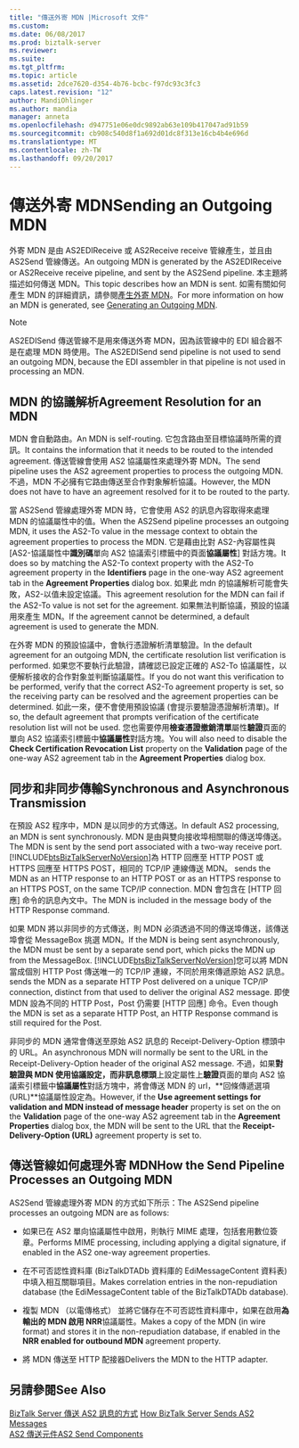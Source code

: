 ```yaml
---
title: "傳送外寄 MDN |Microsoft 文件"
ms.custom: 
ms.date: 06/08/2017
ms.prod: biztalk-server
ms.reviewer: 
ms.suite: 
ms.tgt_pltfrm: 
ms.topic: article
ms.assetid: 2dce7620-d354-4b76-bcbc-f97dc93c3fc3
caps.latest.revision: "12"
author: MandiOhlinger
ms.author: mandia
manager: anneta
ms.openlocfilehash: d947751e06e0dc9892ab63e109b417047ad91b59
ms.sourcegitcommit: cb908c540d8f1a692d01dc8f313e16cb4b4e696d
ms.translationtype: MT
ms.contentlocale: zh-TW
ms.lasthandoff: 09/20/2017
---
```

# <a name="sending-an-outgoing-mdn"></a><span data-ttu-id="643a2-102">傳送外寄 MDN</span><span class="sxs-lookup"><span data-stu-id="643a2-102">Sending an Outgoing MDN</span></span>
<span data-ttu-id="643a2-103">外寄 MDN 是由 AS2EDIReceive 或 AS2Receive receive 管線產生，並且由 AS2Send 管線傳送。</span><span class="sxs-lookup"><span data-stu-id="643a2-103">An outgoing MDN is generated by the AS2EDIReceive or AS2Receive receive pipeline, and sent by the AS2Send pipeline.</span></span> <span data-ttu-id="643a2-104">本主題將描述如何傳送 MDN。</span><span class="sxs-lookup"><span data-stu-id="643a2-104">This topic describes how an MDN is sent.</span></span> <span data-ttu-id="643a2-105">如需有關如何產生 MDN 的詳細資訊，請參閱[產生外寄 MDN](../core/generating-an-outgoing-mdn.md)。</span><span class="sxs-lookup"><span data-stu-id="643a2-105">For more information on how an MDN is generated, see [Generating an Outgoing MDN](../core/generating-an-outgoing-mdn.md).</span></span>  
  
> [!NOTE]
>  <span data-ttu-id="643a2-106">AS2EDISend 傳送管線不是用來傳送外寄 MDN，因為該管線中的 EDI 組合器不是在處理 MDN 時使用。</span><span class="sxs-lookup"><span data-stu-id="643a2-106">The AS2EDISend send pipeline is not used to send an outgoing MDN, because the EDI assembler in that pipeline is not used in processing an MDN.</span></span>  
  
## <a name="agreement-resolution-for-an-mdn"></a><span data-ttu-id="643a2-107">MDN 的協議解析</span><span class="sxs-lookup"><span data-stu-id="643a2-107">Agreement Resolution for an MDN</span></span>  
 <span data-ttu-id="643a2-108">MDN 會自動路由。</span><span class="sxs-lookup"><span data-stu-id="643a2-108">An MDN is self-routing.</span></span> <span data-ttu-id="643a2-109">它包含路由至目標協議時所需的資訊。</span><span class="sxs-lookup"><span data-stu-id="643a2-109">It contains the information that it needs to be routed to the intended agreement.</span></span> <span data-ttu-id="643a2-110">傳送管線會使用 AS2 協議屬性來處理外寄 MDN。</span><span class="sxs-lookup"><span data-stu-id="643a2-110">The send pipeline uses the AS2 agreement properties to process the outgoing MDN.</span></span> <span data-ttu-id="643a2-111">不過，MDN 不必擁有它路由傳送至合作對象解析協議。</span><span class="sxs-lookup"><span data-stu-id="643a2-111">However, the MDN does not have to have an agreement resolved for it to be routed to the party.</span></span>  
  
 <span data-ttu-id="643a2-112">當 AS2Send 管線處理外寄 MDN 時，它會使用 AS2 的訊息內容取得來處理 MDN 的協議屬性中的值。</span><span class="sxs-lookup"><span data-stu-id="643a2-112">When the AS2Send pipeline processes an outgoing MDN, it uses the AS2-To value in the message context to obtain the agreement properties to process the MDN.</span></span> <span data-ttu-id="643a2-113">它是藉由比對 AS2-內容屬性與 [AS2-協議屬性中**識別碼**單向 AS2 協議索引標籤中的頁面**協議屬性**] 對話方塊。</span><span class="sxs-lookup"><span data-stu-id="643a2-113">It does so by matching the AS2-To context property with the AS2-To agreement property in the **Identifiers** page in the one-way AS2 agreement tab in the **Agreement Properties** dialog box.</span></span> <span data-ttu-id="643a2-114">如果此 mdn 的協議解析可能會失敗，AS2-以值未設定協議。</span><span class="sxs-lookup"><span data-stu-id="643a2-114">This agreement resolution for the MDN can fail if the AS2-To value is not set for the agreement.</span></span> <span data-ttu-id="643a2-115">如果無法判斷協議，預設的協議用來產生 MDN。</span><span class="sxs-lookup"><span data-stu-id="643a2-115">If the agreement cannot be determined, a default agreement is used to generate the MDN.</span></span>  
  
 <span data-ttu-id="643a2-116">在外寄 MDN 的預設協議中，會執行憑證解析清單驗證。</span><span class="sxs-lookup"><span data-stu-id="643a2-116">In the default agreement for an outgoing MDN, the certificate resolution list verification is performed.</span></span> <span data-ttu-id="643a2-117">如果您不要執行此驗證，請確認已設定正確的 AS2-To 協議屬性，以便解析接收的合作對象並判斷協議屬性。</span><span class="sxs-lookup"><span data-stu-id="643a2-117">If you do not want this verification to be performed, verify that the correct AS2-To agreement property is set, so the receiving party can be resolved and the agreement properties can be determined.</span></span> <span data-ttu-id="643a2-118">如此一來，便不會使用預設協議 (會提示要驗證憑證解析清單)。</span><span class="sxs-lookup"><span data-stu-id="643a2-118">If so, the default agreement that prompts verification of the certificate resolution list will not be used.</span></span> <span data-ttu-id="643a2-119">您也需要停用**檢查憑證撤銷清單**屬性**驗證**頁面的單向 AS2 協議索引標籤中**協議屬性**對話方塊。</span><span class="sxs-lookup"><span data-stu-id="643a2-119">You will also need to disable the **Check Certification Revocation List** property on the **Validation** page of the one-way AS2 agreement tab in the **Agreement Properties** dialog box.</span></span>  
  
## <a name="synchronous-and-asynchronous-transmission"></a><span data-ttu-id="643a2-120">同步和非同步傳輸</span><span class="sxs-lookup"><span data-stu-id="643a2-120">Synchronous and Asynchronous Transmission</span></span>  
 <span data-ttu-id="643a2-121">在預設 AS2 程序中，MDN 是以同步的方式傳送。</span><span class="sxs-lookup"><span data-stu-id="643a2-121">In default AS2 processing, an MDN is sent synchronously.</span></span> <span data-ttu-id="643a2-122">MDN 是由與雙向接收埠相關聯的傳送埠傳送。</span><span class="sxs-lookup"><span data-stu-id="643a2-122">The MDN is sent by the send port associated with a two-way receive port.</span></span> [!INCLUDE[btsBizTalkServerNoVersion](../includes/btsbiztalkservernoversion-md.md)]<span data-ttu-id="643a2-123">為 HTTP 回應至 HTTP POST 或 HTTPS 回應至 HTTPS POST，相同的 TCP/IP 連線傳送 MDN。</span><span class="sxs-lookup"><span data-stu-id="643a2-123"> sends the MDN as an HTTP response to an HTTP POST or as an HTTPS response to an HTTPS POST, on the same TCP/IP connection.</span></span> <span data-ttu-id="643a2-124">MDN 會包含在 [HTTP 回應] 命令的訊息內文中。</span><span class="sxs-lookup"><span data-stu-id="643a2-124">The MDN is included in the message body of the HTTP Response command.</span></span>  
  
 <span data-ttu-id="643a2-125">如果 MDN 將以非同步的方式傳送，則 MDN 必須透過不同的傳送埠傳送，該傳送埠會從 MessageBox 挑選 MDN。</span><span class="sxs-lookup"><span data-stu-id="643a2-125">If the MDN is being sent asynchronously, the MDN must be sent by a separate send port, which picks the MDN up from the MessageBox.</span></span> [!INCLUDE[btsBizTalkServerNoVersion](../includes/btsbiztalkservernoversion-md.md)]<span data-ttu-id="643a2-126">您可以將 MDN 當成個別 HTTP Post 傳送唯一的 TCP/IP 連線，不同於用來傳遞原始 AS2 訊息。</span><span class="sxs-lookup"><span data-stu-id="643a2-126"> sends the MDN as a separate HTTP Post delivered on a unique TCP/IP connection, distinct from that used to deliver the original AS2 message.</span></span> <span data-ttu-id="643a2-127">即使 MDN 設為不同的 HTTP Post，Post 仍需要 [HTTP 回應] 命令。</span><span class="sxs-lookup"><span data-stu-id="643a2-127">Even though the MDN is set as a separate HTTP Post, an HTTP Response command is still required for the Post.</span></span>  
  
 <span data-ttu-id="643a2-128">非同步的 MDN 通常會傳送至原始 AS2 訊息的 Receipt-Delivery-Option 標頭中的 URL。</span><span class="sxs-lookup"><span data-stu-id="643a2-128">An asynchronous MDN will normally be sent to the URL in the Receipt-Delivery-Option header of the original AS2 message.</span></span> <span data-ttu-id="643a2-129">不過，如果**對驗證與 MDN 使用協議設定，而非訊息標頭**上設定屬性上**驗證**頁面的單向 AS2 協議索引標籤中**協議屬性**對話方塊中，將會傳送 MDN 的 url，**回條傳遞選項 (URL)**協議屬性設定為。</span><span class="sxs-lookup"><span data-stu-id="643a2-129">However, if the **Use agreement settings for validation and MDN instead of message header** property is set on the on the **Validation** page of the one-way AS2 agreement tab in the **Agreement Properties** dialog box, the MDN will be sent to the URL that the **Receipt-Delivery-Option (URL)** agreement property is set to.</span></span>  
  
## <a name="how-the-send-pipeline-processes-an-outgoing-mdn"></a><span data-ttu-id="643a2-130">傳送管線如何處理外寄 MDN</span><span class="sxs-lookup"><span data-stu-id="643a2-130">How the Send Pipeline Processes an Outgoing MDN</span></span>  
 <span data-ttu-id="643a2-131">AS2Send 管線處理外寄 MDN 的方式如下所示：</span><span class="sxs-lookup"><span data-stu-id="643a2-131">The AS2Send pipeline processes an outgoing MDN are as follows:</span></span>  
  
-   <span data-ttu-id="643a2-132">如果已在 AS2 單向協議屬性中啟用，則執行 MIME 處理，包括套用數位簽章。</span><span class="sxs-lookup"><span data-stu-id="643a2-132">Performs MIME processing, including applying a digital signature, if enabled in the AS2 one-way agreement properties.</span></span>  
  
-   <span data-ttu-id="643a2-133">在不可否認性資料庫 (BizTalkDTADb 資料庫的 EdiMessageContent 資料表) 中填入相互關聯項目。</span><span class="sxs-lookup"><span data-stu-id="643a2-133">Makes correlation entries in the non-repudiation database (the EdiMessageContent table of the BizTalkDTADb database).</span></span>  
  
-   <span data-ttu-id="643a2-134">複製 MDN （以電傳格式） 並將它儲存在不可否認性資料庫中，如果在啟用**為輸出的 MDN 啟用 NRR**協議屬性。</span><span class="sxs-lookup"><span data-stu-id="643a2-134">Makes a copy of the MDN (in wire format) and stores it in the non-repudiation database, if enabled in the **NRR enabled for outbound MDN** agreement property.</span></span>  
  
-   <span data-ttu-id="643a2-135">將 MDN 傳送至 HTTP 配接器</span><span class="sxs-lookup"><span data-stu-id="643a2-135">Delivers the MDN to the HTTP adapter.</span></span>  
  
## <a name="see-also"></a><span data-ttu-id="643a2-136">另請參閱</span><span class="sxs-lookup"><span data-stu-id="643a2-136">See Also</span></span>  
 <span data-ttu-id="643a2-137">[BizTalk Server 傳送 AS2 訊息的方式](../core/how-biztalk-server-sends-as2-messages.md) </span><span class="sxs-lookup"><span data-stu-id="643a2-137">[How BizTalk Server Sends AS2 Messages](../core/how-biztalk-server-sends-as2-messages.md) </span></span>  
 [<span data-ttu-id="643a2-138">AS2 傳送元件</span><span class="sxs-lookup"><span data-stu-id="643a2-138">AS2 Send Components</span></span>](../core/as2-send-components.md)